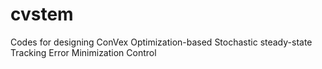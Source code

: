 # cvstem
Codes for designing ConVex Optimization-based Stochastic steady-state Tracking Error Minimization Control
